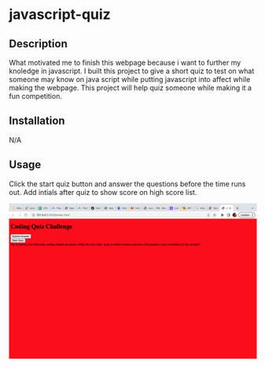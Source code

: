 # javascript-quiz


## Description


What motivated me to finish this webpage because i want to further my knoledge in javascript. I built this project to give a short quiz to test on what someone may know on java script while putting javascript into affect while making the webpage. This project will help quiz someone while making it a fun competition.



## Installation

N/A

## Usage

Click the start quiz button and answer the questions before the time runs out. Add intials after quiz to show score on high score list.

![alt text](assets/js-quiz-picture.png)

